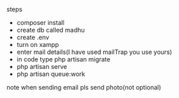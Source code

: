 steps
- composer install
- create db called madhu
- create .env
- turn on xampp
- enter mail details(I have used mailTrap you use yours)
- in code type php artisan migrate
- php artisan serve
- php artisan queue:work

note when sending email pls send photo(not optional)
